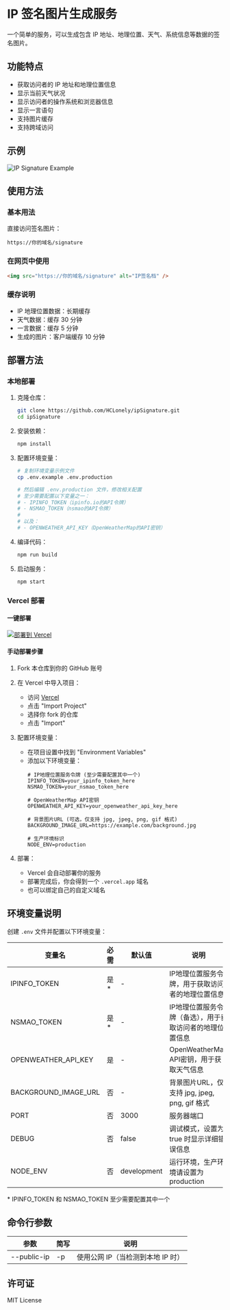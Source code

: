 # IP 签名图片生成服务

一个简单的服务，可以生成包含 IP 地址、地理位置、天气、系统信息等数据的签名图片。

## 功能特点

- 获取访问者的 IP 地址和地理位置信息
- 显示当前天气状况
- 显示访问者的操作系统和浏览器信息
- 显示一言语句
- 支持图片缓存
- 支持跨域访问

## 示例

![IP Signature Example](https://ip-sign-image.vercel.app/signature)

## 使用方法

### 基本用法

直接访问签名图片：
```
https://你的域名/signature
```

### 在网页中使用

```html
<img src="https://你的域名/signature" alt="IP签名档" />
```

### 缓存说明

- IP 地理位置数据：长期缓存
- 天气数据：缓存 30 分钟
- 一言数据：缓存 5 分钟
- 生成的图片：客户端缓存 10 分钟

## 部署方法

### 本地部署

1. 克隆仓库：
   ```bash
   git clone https://github.com/HCLonely/ipSignature.git
   cd ipSignature
   ```

2. 安装依赖：
   ```bash
   npm install
   ```

3. 配置环境变量：
   ```bash
   # 复制环境变量示例文件
   cp .env.example .env.production

   # 然后编辑 .env.production 文件，修改相关配置
   # 至少需要配置以下变量之一：
   # - IPINFO_TOKEN（ipinfo.io的API令牌）
   # - NSMAO_TOKEN（nsmao的API令牌）
   #
   # 以及：
   # - OPENWEATHER_API_KEY（OpenWeatherMap的API密钥）
   ```

4. 编译代码：
   ```bash
   npm run build
   ```

5. 启动服务：
   ```bash
   npm start
   ```

### Vercel 部署

#### 一键部署

[![部署到 Vercel](https://vercel.com/button)](https://vercel.com/new/clone?repository-url=https%3A%2F%2Fgithub.com%2FHCLonely%2FipSignature&env=IPINFO_TOKEN,NSMAO_TOKEN,OPENWEATHER_API_KEY,BACKGROUND_IMAGE_URL&envDescription=需要配置相关API密钥才能正常使用&envLink=https%3A%2F%2Fgithub.com%2FHCLonely%2FipSignature%23环境变量说明)

#### 手动部署步骤

1. Fork 本仓库到你的 GitHub 账号

2. 在 Vercel 中导入项目：
   - 访问 [Vercel](https://vercel.com)
   - 点击 "Import Project"
   - 选择你 fork 的仓库
   - 点击 "Import"

3. 配置环境变量：
   - 在项目设置中找到 "Environment Variables"
   - 添加以下环境变量：
     ```env
     # IP地理位置服务令牌 (至少需要配置其中一个)
     IPINFO_TOKEN=your_ipinfo_token_here
     NSMAO_TOKEN=your_nsmao_token_here

     # OpenWeatherMap API密钥
     OPENWEATHER_API_KEY=your_openweather_api_key_here

     # 背景图片URL (可选，仅支持 jpg, jpeg, png, gif 格式)
     BACKGROUND_IMAGE_URL=https://example.com/background.jpg

     # 生产环境标识
     NODE_ENV=production
     ```

4. 部署：
   - Vercel 会自动部署你的服务
   - 部署完成后，你会得到一个 `.vercel.app` 域名
   - 也可以绑定自己的自定义域名

## 环境变量说明

创建 `.env` 文件并配置以下环境变量：

| 变量名 | 必需 | 默认值 | 说明 |
|--------|------|--------|------|
| IPINFO_TOKEN | 是* | - | IP地理位置服务令牌，用于获取访问者的地理位置信息 |
| NSMAO_TOKEN | 是* | - | IP地理位置服务令牌（备选），用于获取访问者的地理位置信息 |
| OPENWEATHER_API_KEY | 是 | - | OpenWeatherMap API密钥，用于获取天气信息 |
| BACKGROUND_IMAGE_URL | 否 | - | 背景图片URL，仅支持 jpg, jpeg, png, gif 格式 |
| PORT | 否 | 3000 | 服务器端口 |
| DEBUG | 否 | false | 调试模式，设置为 true 时显示详细错误信息 |
| NODE_ENV | 否 | development | 运行环境，生产环境请设置为 production |

\* IPINFO_TOKEN 和 NSMAO_TOKEN 至少需要配置其中一个

## 命令行参数

| 参数 | 简写 | 说明 |
|------|------|------|
| --public-ip | -p | 使用公网 IP（当检测到本地 IP 时） |

## 许可证

MIT License
